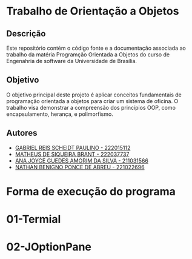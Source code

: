 # Trabalho de Orientação a Objetos

## Descrição

Este repositório contém o código fonte e a documentação associada ao trabalho da matéria Programção Orientada a Objetos do curso de Engenahria de software da Universidade de Brasília.

## Objetivo

O objetivo principal deste projeto é aplicar conceitos fundamentais de programação orientada a objetos para criar um sistema de oficina. O trabalho visa demonstrar a compreensão dos princípios OOP, como encapsulamento, herança, e polimorfismo.

## Autores
- [GABRIEL REIS SCHEIDT PAULINO - 222015112](https://github.com/Gxaite)
- [MATHEUS DE SIQUEIRA BRANT - 222037737](https://github.com/MatheussBrant)
- [ANA JOYCE GUEDES AMORIM DA SILVA - 211031566](https://github.com/anajoyceamorim)
- [NATHAN BENIGNO PONCE DE ABREU - 221022696](https://github.com/nateejpg)

# Forma de execução do programa
# 01-Termial
# 02-JOptionPane
